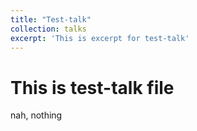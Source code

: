 ```yaml
---
title: "Test-talk"
collection: talks
excerpt: 'This is excerpt for test-talk'
---
```


# This is test-talk file
nah, nothing